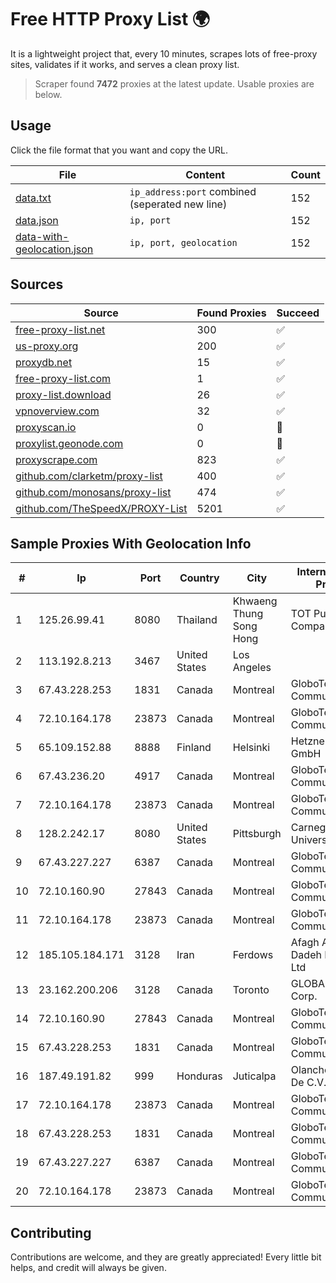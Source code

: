 
# Free HTTP Proxy List 🌍

It is a lightweight project that, every 10 minutes, scrapes lots of free-proxy sites, validates if it works, and serves a clean proxy list.


> Scraper found **7472** proxies at the latest update. Usable proxies are below.

## Usage

Click the file format that you want and copy the URL.


|File|Content|Count|
|----|-------|-----|
|[data.txt](https://raw.githubusercontent.com/themiralay/Proxy-List-World/master/data.txt)|`ip_address:port` combined (seperated new line)|152|
|[data.json](https://raw.githubusercontent.com/themiralay/Proxy-List-World/master/data.json)|`ip, port`|152|
|[data-with-geolocation.json](https://raw.githubusercontent.com/themiralay/Proxy-List-World/master/data-with-geolocation.json)|`ip, port, geolocation`|152|

## Sources

|Source|Found Proxies|Succeed|
|------|-------------|-------|
|[free-proxy-list.net](https://free-proxy-list.net)|300|✅|
|[us-proxy.org](https://www.us-proxy.org)|200|✅|
|[proxydb.net](http://proxydb.net)|15|✅|
|[free-proxy-list.com](https://free-proxy-list.com/?page=&port=&type%5B%5D=http&type%5B%5D=https&up_time=0&search=Search)|1|✅|
|[proxy-list.download](https://www.proxy-list.download/HTTP)|26|✅|
|[vpnoverview.com](https://vpnoverview.com/privacy/anonymous-browsing/free-proxy-servers)|32|✅|
|[proxyscan.io](https://www.proxyscan.io)|0|🚫|
|[proxylist.geonode.com](https://proxylist.geonode.com/api/proxy-list?limit=300&page=1&sort_by=lastChecked&sort_type=desc&protocols=http,https)|0|🚫|
|[proxyscrape.com](https://api.proxyscrape.com/v2/?request=displayproxies&protocol=http&timeout=10000&country=all&ssl=all&anonymity=all)|823|✅|
|[github.com/clarketm/proxy-list](https://raw.githubusercontent.com/clarketm/proxy-list/master/proxy-list-raw.txt)|400|✅|
|[github.com/monosans/proxy-list](https://raw.githubusercontent.com/monosans/proxy-list/main/proxies/http.txt)|474|✅|
|[github.com/TheSpeedX/PROXY-List](https://raw.githubusercontent.com/TheSpeedX/PROXY-List/master/http.txt)|5201|✅|


## Sample Proxies With Geolocation Info

|#|Ip|Port|Country|City|Internet Service Provider|
|-|--|----|-------|----|-------------------------|
|1|125.26.99.41|8080|Thailand|Khwaeng Thung Song Hong|TOT Public Company Limited|
|2|113.192.8.213|3467|United States|Los Angeles||
|3|67.43.228.253|1831|Canada|Montreal|GloboTech Communications|
|4|72.10.164.178|23873|Canada|Montreal|GloboTech Communications|
|5|65.109.152.88|8888|Finland|Helsinki|Hetzner Online GmbH|
|6|67.43.236.20|4917|Canada|Montreal|GloboTech Communications|
|7|72.10.164.178|23873|Canada|Montreal|GloboTech Communications|
|8|128.2.242.17|8080|United States|Pittsburgh|Carnegie Mellon University|
|9|67.43.227.227|6387|Canada|Montreal|GloboTech Communications|
|10|72.10.160.90|27843|Canada|Montreal|GloboTech Communications|
|11|72.10.164.178|23873|Canada|Montreal|GloboTech Communications|
|12|185.105.184.171|3128|Iran|Ferdows|Afagh Andish Dadeh Pardis Co. Ltd|
|13|23.162.200.206|3128|Canada|Toronto|GLOBALTELEHOST Corp.|
|14|72.10.160.90|27843|Canada|Montreal|GloboTech Communications|
|15|67.43.228.253|1831|Canada|Montreal|GloboTech Communications|
|16|187.49.191.82|999|Honduras|Juticalpa|Olancho NET S.r.l. De C.V.|
|17|72.10.164.178|23873|Canada|Montreal|GloboTech Communications|
|18|67.43.228.253|1831|Canada|Montreal|GloboTech Communications|
|19|67.43.227.227|6387|Canada|Montreal|GloboTech Communications|
|20|72.10.164.178|23873|Canada|Montreal|GloboTech Communications|



## Contributing

Contributions are welcome, and they are greatly appreciated! Every
little bit helps, and credit will always be given.

